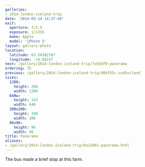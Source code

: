 ```yaml
---
galleries:
- 2014-london-iceland-trip
date: '2014-03-14 14:37:49'
exif:
  aperture: f/2.4
  exposure: 1/1355
  make: Apple
  model: 'iPhone 5'
layout: gallery-photo
location:
  latitude: 63.54302167
  longitude: -19.66237
next: /gallery/2014-london-iceland-trip/7a5ddf9-panorama
ordering: 75
previous: /gallery/2014-london-iceland-trip/d66f55c-sudhurland
sizes:
  1280:
    height: 286
    width: 1280
  640w:
    height: 143
    width: 640
  200x200:
    height: 200
    width: 200
  96x96:
    height: 96
    width: 96
title: Panorama
aliases:
- /gallery/2014-london-iceland-trip/6a12881-panorama.html
---
```


The bus made a brief stop at this farm.
